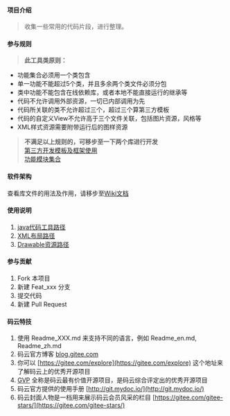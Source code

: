 #### 项目介绍
> 收集一些常用的代码片段，进行整理。

#### 参与规则
> **此工具类原则：**  
- 功能集合必须用一个类包含  
- 单一功能不能超过5个类，并且多余两个类文件必须分包  
- 类中功能不能包含在线依赖库，或者本地不能直接运行的继承等
- 代码不允许调用外部资源，一切已内部调用为先
- 代码所关联的类不允许超过三个，超过三个算第三方模板
- 代码的自定义View不允许高于三个文件关联，包括图片资源，风格等
- XML样式资源需要附带运行后的图样资源

> **不满足以上规则的，可移步至一下两个库进行开发**  
 [第三方开发模板及框架使用](https://gitee.com/xmqian/JAR_List)  
 [功能模块集合](https://gitee.com/xmqian/CollectApplication)

#### 软件架构
查看库文件的用法及作用，请移步至[Wiki文档](https://gitee.com/xmqian/UtilsLibrary/wikis/%E4%B8%BB%E9%A1%B5%E8%AF%B4%E6%98%8E)

#### 使用说明

1. [java代码工具路径](https://gitee.com/xmqian/UtilsLibrary/tree/master/utilslibrary/src/main/java/regpang/utilslibrary)
2. [XML布局路径](https://gitee.com/xmqian/UtilsLibrary/tree/master/utilslibrary/src/main/res/layout)
3. [Drawable资源路径](https://gitee.com/xmqian/UtilsLibrary/tree/master/utilslibrary/src/main/res/drawable)

#### 参与贡献

1. Fork 本项目
2. 新建 Feat_xxx 分支
3. 提交代码
4. 新建 Pull Request


#### 码云特技

1. 使用 Readme\_XXX.md 来支持不同的语言，例如 Readme\_en.md, Readme\_zh.md
2. 码云官方博客 [blog.gitee.com](https://blog.gitee.com)
3. 你可以 [https://gitee.com/explore](https://gitee.com/explore) 这个地址来了解码云上的优秀开源项目
4. [GVP](https://gitee.com/gvp) 全称是码云最有价值开源项目，是码云综合评定出的优秀开源项目
5. 码云官方提供的使用手册 [http://git.mydoc.io/](http://git.mydoc.io/)
6. 码云封面人物是一档用来展示码云会员风采的栏目 [https://gitee.com/gitee-stars/](https://gitee.com/gitee-stars/)

